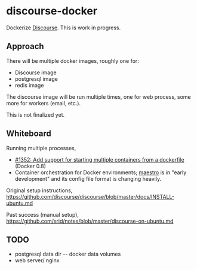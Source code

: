 discourse-docker
================

Dockerize [Discourse](http://discourse.org/). This is work in
progress.

Approach
--------

There will be multiple docker images, roughly one for:

* Discourse image
* postgresql image
* redis image

The discourse image will be run multiple times, one for web process,
some more for workers (email, etc.). 

This is not finalized yet.

Whiteboard
----------

Running multiple processes,

* [#1352: Add support for starting multiple containers from a
  dockerfile](https://github.com/dotcloud/docker/issues/1352) (Docker
  0.8)
* Container orchestration for Docker environments;
  [maestro](https://github.com/toscanini/maestro) is in "early
  development" and its config file format is changing heavily.

Original setup instructions,
https://github.com/discourse/discourse/blob/master/docs/INSTALL-ubuntu.md

Past success (manual setup),
https://github.com/srid/notes/blob/master/discourse-on-ubuntu.md

TODO
----

* postgresql data dir -- docker data volumes
* web server/ nginx
